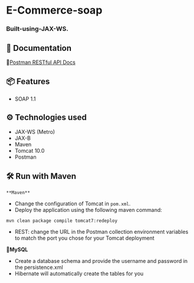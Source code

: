 # E-Commerce-soap
### Built-using-JAX-WS.

## 📃 Documentation
📧[Postman RESTful API Docs](https://documenter.getpostman.com/view/7632032/UyxdL9Jc)

## 📦 Features
* SOAP 1.1

## ⚙ Technologies used
* JAX-WS (Metro)
* JAX-B
* Maven
* Tomcat 10.0
* Postman

 ## 🛠 Run with Maven
    **Maven**
* Change the configuration of Tomcat in `pom.xml`. 
* Deploy the application using the following maven command:
 ```
mvn clean package compile tomcat7:redeploy
```
* REST: change the URL in the Postman collection environment variables to match the port you chose for your Tomcat deployment

**🐬MySQL**
* Create a database schema and provide the username and password in the persistence.xml
* Hibernate will automatically create the tables for you
